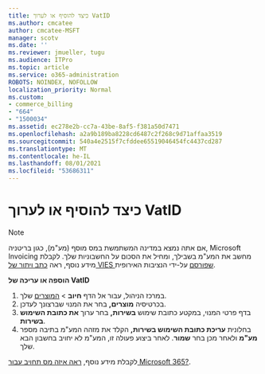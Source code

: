 ```yaml
---
title: כיצד להוסיף או לערוך VatID
ms.author: cmcatee
author: cmcatee-MSFT
manager: scotv
ms.date: ''
ms.reviewer: jmueller, tugu
ms.audience: ITPro
ms.topic: article
ms.service: o365-administration
ROBOTS: NOINDEX, NOFOLLOW
localization_priority: Normal
ms.custom:
- commerce_billing
- "664"
- "1500034"
ms.assetid: ec278e2b-cc7a-43be-8af5-f381a50d7471
ms.openlocfilehash: a2a9b189ba8228cd6487c2f268c9d71affaa3519
ms.sourcegitcommit: 540a4e2515f7cfddee65519046454fc4437cd287
ms.translationtype: MT
ms.contentlocale: he-IL
ms.lasthandoff: 08/01/2021
ms.locfileid: "53686311"
---
```

# <a name="how-to-add-or-edit-a-vatid"></a>כיצד להוסיף או לערוך VatID

> [!NOTE]
> אם אתה נמצא במדינה המשתמשת במס מוסף (מע"מ), כגון בריטניה, Microsoft Invoicing מחשב את המע"מ בשבילך, ומחיל את הסכום על החשבוניות שלך. לקבלת מידע נוסף, ראה [כתב ויתור של VIES שפורסם](https://go.microsoft.com/fwlink/p/?LinkID=841741) על-ידי הנציבות האירופית.

**הוספה או עריכה של VatID**

1. במרכז הניהול, עבור אל הדף **חיוב** \> [המוצרים](https://go.microsoft.com/fwlink/p/?linkid=842054) שלך.
2. בכרטיסיה **מוצרים,** בחר את המנוי שברצונך לעדכן.
3. בדף פרטי המנוי, במקטע כתובת שימוש **בשירות,** בחר ערוך **את כתובת השימוש בשירות**.
4. בחלונית **עריכת כתובת השימוש בשירות,** הקלד את מזהה המע"מ בתיבה מספר **מע"מ** ולאחר מכן בחר **שמור**. לאחר ביצוע פעולה זו, המע"מ לא יחויב בחשבון הבא שלך.

לקבלת מידע נוסף, [ראה איזה מס תחויב עבור Microsoft 365?](/microsoft-365/commerce/billing-and-payments/tax-information#what-tax-will-i-be-charged).